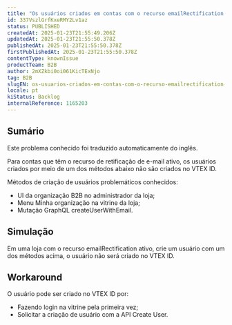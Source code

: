 ```yaml
---
title: "Os usuários criados em contas com o recurso emailRectification não são criados no VTEX ID"
id: 337VszlGrfKxeRMY2Lv1az
status: PUBLISHED
createdAt: 2025-01-23T21:55:49.206Z
updatedAt: 2025-01-23T21:55:50.378Z
publishedAt: 2025-01-23T21:55:50.378Z
firstPublishedAt: 2025-01-23T21:55:50.378Z
contentType: knownIssue
productTeam: B2B
author: 2mXZkbi0oi061KicTExNjo
tag: B2B
slugEN: os-usuarios-criados-em-contas-com-o-recurso-emailrectification-nao-sao-criados-no-vtex-id
locale: pt
kiStatus: Backlog
internalReference: 1165203
---
```


## Sumário

<div class="alert alert-info">
  <p>Este problema conhecido foi traduzido automaticamente do inglês.</p>
</div>


Para contas que têm o recurso de retificação de e-mail ativo, os usuários criados por meio de um dos métodos abaixo não são criados no VTEX ID.

Métodos de criação de usuários problemáticos conhecidos:

- UI da organização B2B no administrador da loja;
- Menu Minha organização na vitrine da loja;
- Mutação GraphQL createUserWithEmail.

## Simulação


Em uma loja com o recurso emailRectification ativo, crie um usuário com um dos métodos acima, o usuário não será criado no VTEX ID.



## Workaround


O usuário pode ser criado no VTEX ID por:

- Fazendo login na vitrine pela primeira vez;
- Solicitar a criação de usuário com a API Create User.





